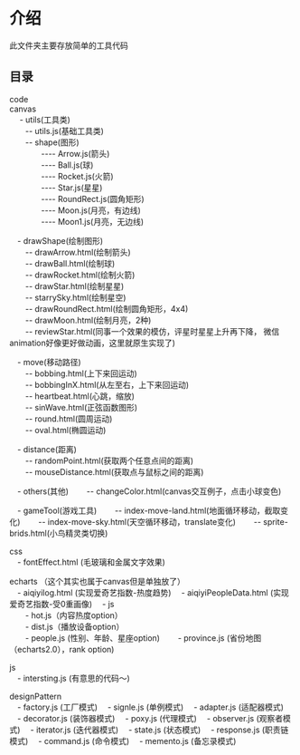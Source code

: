 # 介绍
此文件夹主要存放简单的工具代码

## 目录
code  
canvas  
&emsp; - utils(工具类)   
&emsp;&emsp;-- utils.js(基础工具类)  
&emsp;&emsp;-- shape(图形)  
&emsp;&emsp;&emsp;&emsp;---- Arrow.js(箭头)  
&emsp;&emsp;&emsp;&emsp;---- Ball.js(球)   
&emsp;&emsp;&emsp;&emsp;---- Rocket.js(火箭)   
&emsp;&emsp;&emsp;&emsp;---- Star.js(星星)   
&emsp;&emsp;&emsp;&emsp;---- RoundRect.js(圆角矩形)   
&emsp;&emsp;&emsp;&emsp;---- Moon.js(月亮，有边线)   
&emsp;&emsp;&emsp;&emsp;---- Moon1.js(月亮，无边线)   

&emsp;- drawShape(绘制图形)  
&emsp;&emsp;-- drawArrow.html(绘制箭头)  
&emsp;&emsp;-- drawBall.html(绘制球)   
&emsp;&emsp;-- drawRocket.html(绘制火箭)   
&emsp;&emsp;-- drawStar.html(绘制星星)   
&emsp;&emsp;-- starrySky.html(绘制星空)   
&emsp;&emsp;-- drawRoundRect.html(绘制圆角矩形，4x4)   
&emsp;&emsp;-- drawMoon.html(绘制月亮，2种)   
&emsp;&emsp;-- reviewStar.html(同事一个效果的模仿，评星时星星上升再下降，
微信animation好像更好做动画，这里就原生实现了)   

&emsp;- move(移动路径)    
&emsp;&emsp;-- bobbing.html(上下来回运动)    
&emsp;&emsp;-- bobbingInX.html(从左至右，上下来回运动)     
&emsp;&emsp;-- heartbeat.html(心跳，缩放)       
&emsp;&emsp;-- sinWave.html(正弦函数图形)    
&emsp;&emsp;-- round.html(圆周运动)    
&emsp;&emsp;-- oval.html(椭圆运动)  

&emsp;- distance(距离)    
&emsp;&emsp;-- randomPoint.html(获取两个任意点间的距离)    
&emsp;&emsp;-- mouseDistance.html(获取点与鼠标之间的距离)    

&emsp;- others(其他)
&emsp;&emsp;-- changeColor.html(canvas交互例子，点击小球变色)  

&emsp;- gameTool(游戏工具)
&emsp;&emsp;-- index-move-land.html(地面循环移动，截取变化) 
&emsp;&emsp;-- index-move-sky.html(天空循环移动，translate变化) 
&emsp;&emsp;-- sprite-brids.html(小鸟精灵类切换) 
 
 
css  
&emsp;- fontEffect.html (毛玻璃和金属文字效果)  

echarts  （这个其实也属于canvas但是单独放了）    
&emsp;- aiqiyilog.html (实现爱奇艺指数-热度趋势) 
&emsp;- aiqiyiPeopleData.html (实现爱奇艺指数-受0重画像) 
&emsp;- js  
&emsp;&emsp;- hot.js（内容热度option）    
&emsp;&emsp;- dist.js（播放设备option）  
&emsp;&emsp;- people.js (性别、年龄、星座option) 
&emsp;&emsp;- province.js (省份地图（echarts2.0），rank option) 



js  
&emsp;- intersting.js (有意思的代码～) 

designPattern  
&emsp;- factory.js (工厂模式)
&emsp;- signle.js (单例模式)
&emsp;- adapter.js (适配器模式)
&emsp;- decorator.js (装饰器模式)
&emsp;- poxy.js (代理模式)
&emsp;- observer.js (观察者模式)
&emsp;- iterator.js (迭代器模式)
&emsp;- state.js (状态模式)
&emsp;- response.js (职责链模式)
&emsp;- command.js (命令模式)
&emsp;- memento.js (备忘录模式)
 